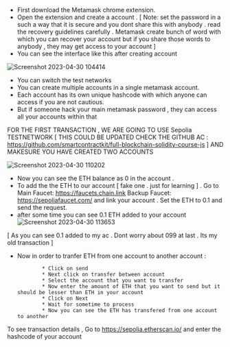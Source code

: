 * First download the Metamask chrome extension.
* Open the extension and create a account . [ Note: set the password in a such a way that it is secure and you dont share this with anybody . read the recovery guidelines carefully . Metamask create bunch of word with which you can recover your account but if you share those words to anybody , they may get access to your account ]
* You can see the interface like this after creating account

![Screenshot 2023-04-30 104414](https://user-images.githubusercontent.com/111358462/235337200-4e5e86ff-f205-4024-9fed-7a41ab0d6f18.png)

* You can switch the test networks
* You can create multiple accounts in a single metamask account.
* Each account has its own unique hashcode with which anyone can access if you are not cautious.
* But if someone hack your main metamask password , they can access all your accounts within that

FOR THE FIRST TRANSACTION , WE ARE GOING TO USE Sepolia TESTNETWORK [ THIS COULD BE UPDATED CHECK THE GITHUB AC : https://github.com/smartcontractkit/full-blockchain-solidity-course-js ] AND MAKESURE YOU HAVE CREATED TWO ACCOUNTS 

![Screenshot 2023-04-30 110202](https://user-images.githubusercontent.com/111358462/235337355-f391bd3b-0eb1-49cc-954a-31e5eb2651e8.png)

* Now you can see the ETH balance as 0 in the account .
* To add the the ETH to our account [ fake one . just for learning ] . Go to Main Faucet: https://faucets.chain.link Backup Faucet: https://sepoliafaucet.com/ and link your account . Set the ETH to 0.1 and send the request.
* after some time you can see 0.1 ETH added to your account 
![Screenshot 2023-04-30 113653](https://user-images.githubusercontent.com/111358462/235338624-b3ebf441-98bc-4330-8a4a-45f8108a17e9.png)

[ As you can see 0.1 added to my ac . Dont worry about 099 at last . Its my old transaction ]

* Now in order to tranfer ETH from one account to another account :

              * Click on send
              * Next click on transfer between account 
              * Select the account that you want to transfer
              * Now enter the amount of ETH that you want to send but it should be lesser than ETH in your account
              * Click on Next
              * Wait for sometime to process
              * Now you can see the ETH has transfered from one account to another 
              
To see transaction details , Go to https://sepolia.etherscan.io/ and enter the hashcode of your account
